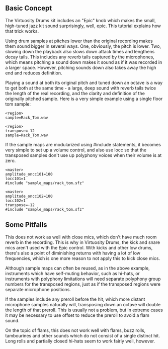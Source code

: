 ## Basic Concept

The Virtuosity Drums kit includes an "Epic" knob which makes the small, high-tuned jazz kit sound surprisingly, well, epic. This tutorial explains how that trick works.

Using drum samples at pitches lower than the original recording makes them sound bigger in several ways. One, obviously, the pitch is lower. Two, slowing down the playback
also slows down attack times and lengthens decay tails. This includes any reverb tails captured by the microphones, which means pitching a sound down makes it sound as if
it was recorded in a larger space. However, pitching sounds down also takes away the high end and reduces definition.

Playing a sound at both its original pitch and tuned down an octave is a way to get both at the same time - a large, deep sound with reverb tails twice the length of the
real recording, and the clarity and definition of the originally pitched sample. Here is a very simple example using a single floor tom sample:

```
<region>
sample=Rack_Tom.wav

<region>
transpose=-12
sample=Rack_Tom.wav
```

If the sample maps are modularized using #include statements, it becomes very simple to set up a volume control, and also use locc so that the transposed samples don't use
up polyphony voices when their volume is at zero.

```
<master>
amplitude_oncc101=100
locc101=1
#include "sample_maps/rack_tom.sfz"

<master>
amplitude_oncc102=100
locc102=1
transpose=-12
#include "sample_maps/rack_tom.sfz"
```

## Some Pitfalls

This does not work as well with close mics, which don't have much room reverb in the recording. This is why in Virtuosity Drums, the kick and snare mics aren't used with
the Epic control.  With kicks and other low drums, there's also a point of diminishing returns with having a lot of low frequencies, which is one more reason to not apply
this to kick close mics.

Although sample maps can often be reused, as in the above example, instruments which have self-muting behavior, such as hi-hats, or instruments with polyphony limitations
will need separate polyphony group numbers for the transposed regions, just as if the transposed regions were separate microphone positions.

If the samples include any preroll before the hit, which more distant microphone samples naturally will, transposing down an octave will double the length of that preroll.
This is usually not a problem, but in extreme cases it may be necessary to use offset to reduce the preroll to avoid a flam sound.

On the topic of flams, this does not work well with flams, buzz rolls, tambourines and other sounds which do not consist of a single distinct hit. Long rolls and partially
closed hi-hats seem to work fairly well, however.
